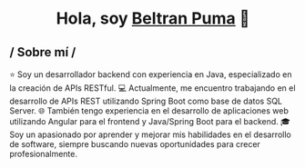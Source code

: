 <div align="center">
<h1 align="center">Hola, soy <a href="https://beltran-puma.com">Beltran Puma</a> 👋</h1>
</div>

<h2> / Sobre mí /</h2>
⭐ Soy un desarrollador backend con experiencia en Java, especializado en la creación de APIs RESTful.
💻 Actualmente, me encuentro trabajando en el desarrollo de APIs REST utilizando Spring Boot como base de datos SQL Server.
🌐 También tengo experiencia en el desarrollo de aplicaciones web utilizando Angular para el frontend y Java/Spring Boot para el backend.
🎓 Soy un apasionado por aprender y mejorar mis habilidades en el desarrollo de software, siempre buscando nuevas oportunidades para crecer profesionalmente.
